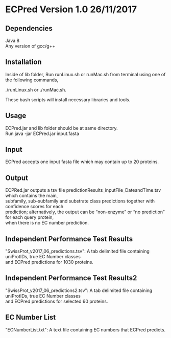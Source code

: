 # ECPred Version 1.0 26/11/2017

## Dependencies
Java 8 <br />
Any version of gcc/g++

## Installation
Inside of lib folder, Run runLinux.sh or runMac.sh from terminal using one of the following commands, <br />

./runLinux.sh or ./runMac.sh. <br />

These bash scripts will install necessary libraries and tools.

## Usage
ECPred.jar and lib folder should be at same directory. <br /> 
Run java -jar ECPred.jar input.fasta

## Input
ECPred accepts one input fasta file which may contain up to 20 proteins.

## Output
ECPRed.jar outputs a tsv file predictionResults_inputFile_DateandTime.tsv which contains the main, <br />
subfamily, sub-subfamily and substrate class predictions together with confidence scores for each <br />
prediction; alternatively, the output can be “non-enzyme” or  “no prediction” for each query protein, <br />
when there is no EC number prediction.

## Independent Performance Test Results
"SwissProt_v2017_06_predictions.tsv": A tab delimited file containing uniProtIDs, true EC Number classes <br />
and ECPred predictions for 1030 proteins.

## Independent Performance Test Results2
"SwissProt_v2017_06_predictions2.tsv": A tab delimited file containing uniProtIDs, true EC Number classes <br />
and ECPred predictions for selected 60 proteins.

## EC Number List
"ECNumberList.txt": A text file containing EC numbers that ECPred predicts.
